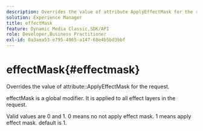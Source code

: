 ```yaml
---
description: Overrides the value of attribute ApplyEffectMask for the request.
solution: Experience Manager
title: effectMask
feature: Dynamic Media Classic,SDK/API
role: Developer,Business Practitioner
exl-id: 0a3aea53-e795-4965-a147-68e4b5bd3bbf
---
```

# effectMask{#effectmask}

Overrides the value of attribute::ApplyEffectMask for the request.

effectMask is a global modifier. It is applied to all effect layers in the request.

Valid values are 0 and 1. 0 means no not apply effect mask. 1 means apply effect mask. default is 1.
